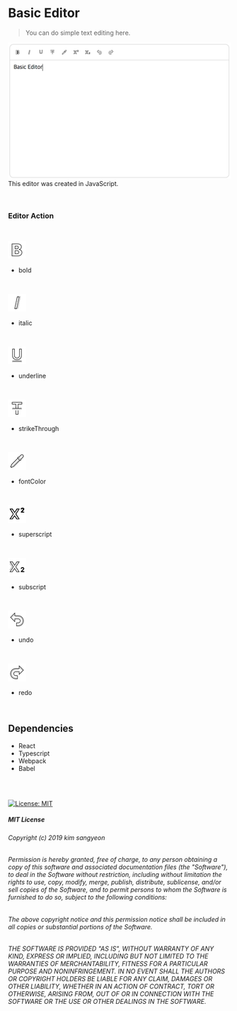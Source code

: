 # Basic Editor

> You can do simple text editing here.

![basic editor](./images/basic-editor.png)
This editor was created in JavaScript. <br>

<br>

### Editor Action

<br>

![bold](./images/bold.png)
- bold

<br>

![italic](./images/italic.png)
- italic

<br>

![underline](./images/underline.png)
- underline

<br>

![strikethrough](./images/strikethrough.png)
- strikeThrough

<br>

![fontColor](./images/fontColor.png)
- fontColor

<br>

![superscript](./images/superscript.png)
- superscript

<br>

![subscript](./images/subscript.png)
- subscript

<br>

![undo](./images/undo.png)
- undo

<br>

![redo](./images/redo.png)
- redo

<br>

## Dependencies
- React
- Typescript
- Webpack
- Babel

<br><br>

[![License: MIT](https://img.shields.io/badge/License-MIT-yellow.svg)](https://opensource.org/licenses/MIT)

##### MIT License

###### Copyright (c) 2019 kim sangyeon

###### Permission is hereby granted, free of charge, to any person obtaining a copy of this software and associated documentation files (the "Software"), to deal in the Software without restriction, including without limitation the rights to use, copy, modify, merge, publish, distribute, sublicense, and/or sell copies of the Software, and to permit persons to whom the Software is furnished to do so, subject to the following conditions:

###### The above copyright notice and this permission notice shall be included in all copies or substantial portions of the Software.

###### THE SOFTWARE IS PROVIDED "AS IS", WITHOUT WARRANTY OF ANY KIND, EXPRESS OR IMPLIED, INCLUDING BUT NOT LIMITED TO THE WARRANTIES OF MERCHANTABILITY, FITNESS FOR A PARTICULAR PURPOSE AND NONINFRINGEMENT. IN NO EVENT SHALL THE AUTHORS OR COPYRIGHT HOLDERS BE LIABLE FOR ANY CLAIM, DAMAGES OR OTHER LIABILITY, WHETHER IN AN ACTION OF CONTRACT, TORT OR OTHERWISE, ARISING FROM, OUT OF OR IN CONNECTION WITH THE SOFTWARE OR THE USE OR OTHER DEALINGS IN THE SOFTWARE.

